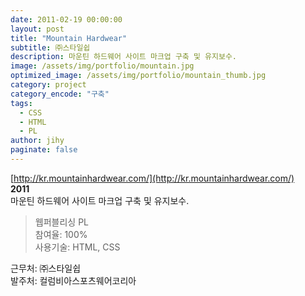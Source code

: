 ```yaml
---
date: 2011-02-19 00:00:00
layout: post
title: "Mountain Hardwear"
subtitle: ㈜스타일쉽
description: 마운틴 하드웨어 사이트 마크업 구축 및 유지보수.
image: /assets/img/portfolio/mountain.jpg
optimized_image: /assets/img/portfolio/mountain_thumb.jpg
category: project
category_encode: "구축"
tags:
  - CSS
  - HTML
  - PL
author: jihy
paginate: false
---
```


[http://kr.mountainhardwear.com/](http://kr.mountainhardwear.com/)<br>
**2011** <br>
마운틴 하드웨어 사이트 마크업 구축 및 유지보수.

> 웹퍼블리싱 PL <br>
참여율: 100% <br>
사용기술: HTML, CSS

근무처: ㈜스타일쉽 <br>
발주처: 컬럼비아스포츠웨어코리아